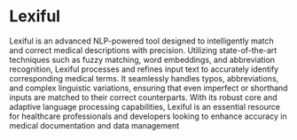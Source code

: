 # Lexiful
Lexiful is an advanced NLP-powered tool designed to intelligently match and correct medical descriptions with precision. Utilizing state-of-the-art techniques such as fuzzy matching, word embeddings, and abbreviation recognition, Lexiful processes and refines input text to accurately identify corresponding medical terms. It seamlessly handles typos, abbreviations, and complex linguistic variations, ensuring that even imperfect or shorthand inputs are matched to their correct counterparts. With its robust core and adaptive language processing capabilities, Lexiful is an essential resource for healthcare professionals and developers looking to enhance accuracy in medical documentation and data management
